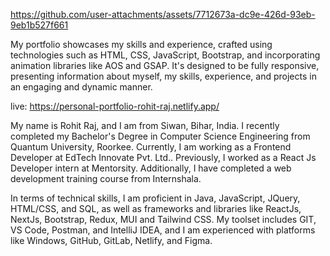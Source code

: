 https://github.com/user-attachments/assets/7712673a-dc9e-426d-93eb-9eb1b527f661

My portfolio showcases my skills and experience, crafted using technologies such as HTML, CSS, JavaScript, Bootstrap, and incorporating animation libraries like AOS and GSAP. It's designed to be fully responsive, presenting information about myself, my skills, experience, and projects in an engaging and dynamic manner.

live:  https://personal-portfolio-rohit-raj.netlify.app/

My name is Rohit Raj, and I am from Siwan, Bihar, India. I recently completed my Bachelor's Degree in Computer Science Engineering from Quantum University, Roorkee. Currently, I am working as a Frontend Developer at EdTech Innovate Pvt. Ltd.. Previously, I worked as a React Js Developer intern at Mentorsity. Additionally, I have completed a web development training course from Internshala.

In terms of technical skills, I am proficient in Java, JavaScript, JQuery, HTML/CSS, and SQL, as well as frameworks and libraries like ReactJs, NextJs, Bootstrap, Redux, MUI and Tailwind CSS. My toolset includes GIT, VS Code, Postman, and IntelliJ IDEA, and I am experienced with platforms like Windows, GitHub, GitLab, Netlify, and Figma.
